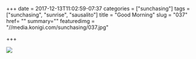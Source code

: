 +++
date = 2017-12-13T11:02:59-07:37
categories = ["sunchasing"]
tags = ["sunchasing", "sunrise", "sausalito"]
title = "Good Morning"
slug = "037"
href= ""
summary=""
featuredimg = "//media.konigi.com/sunchasing/037.jpg"

+++

<img src="//media.konigi.com/sunchasing/037.jpg" />
